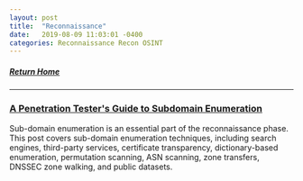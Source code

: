```yaml
---
layout: post
title:  "Reconnaissance"
date:   2019-08-09 11:03:01 -0400
categories: Reconnaissance Recon OSINT
---
```

##### [Return Home](https://thegetch.github.io/penetration/testing/resources/2020/07/24/Home/)

---

### [A Penetration Tester's Guide to Subdomain Enumeration](https://blog.appsecco.com/a-penetration-testers-guide-to-sub-domain-enumeration-7d842d5570f6?gi=b6d6dce6ee18)

Sub-domain enumeration is an essential part of the reconnaissance phase. This post covers sub-domain enumeration techniques, including search engines, third-party services, certificate transparency, dictionary-based enumeration, permutation scanning, ASN scanning, zone transfers, DNSSEC zone walking, and public datasets.
